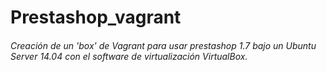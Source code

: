 # Prestashop_vagrant

###### Creación de un 'box' de Vagrant para usar prestashop 1.7 bajo un Ubuntu Server 14.04 con el software de virtualización VirtualBox.

